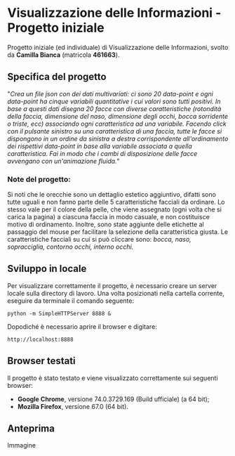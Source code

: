 # Visualizzazione delle Informazioni - Progetto iniziale
Progetto iniziale (ed individuale) di Visualizzazione delle Informazioni, svolto da **Camilla Bianca** (matricola **461663**).

## Specifica del progetto
"*Crea un file json con dei dati multivariati: ci sono 20 data-point e ogni data-point ha cinque variabili quantitative i cui valori sono tutti positivi. In base a questi dati disegna 20 facce con diverse caratteristiche (rotondità della faccia, dimensione del naso, dimensione degli occhi, bocca sorridente o triste, ecc) associando ogni caratteristica ad una variabile. Facendo click con il pulsante sinistro su una caratteristica di una faccia, tutte le facce si dispongono in un ordine da sinistra a destra corrispondente all'ordinamento dei rispettivi data-point in base alla variabile associata a quella caratteristica. Fai in modo che i cambi di disposizione delle facce avvengano con un'animazione fluida.*"

### Note del progetto:
Si noti che le orecchie sono un dettaglio estetico aggiuntivo, difatti sono tutte uguali e non fanno parte delle 5 caratteristiche facciali da ordinare. Lo stesso vale per il colore della pelle, che viene assegnato (ogni volta che si carica la pagina) a ciascuna faccia in modo casuale, e non costituisce motivo di ordinamento. Inoltre, sono state aggiunte delle etichette al passaggio del mouse per facilitare la selezione della caratteristica giusta.
Le caratteristiche facciali su cui si può cliccare sono: *bocca, naso, sopracciglia, contorno occhi, interno occhi.*

## Sviluppo in locale
Per visualizzare correttamente il progetto, è necessario creare un server locale sulla directory di lavoro. Una volta posizionati nella cartella corrente, eseguire da terminale il comando seguente:
```
python -m SimpleHTTPServer 8888 &
```
Dopodiché è necessario aprire il browser e digitare:
```
http://localhost:8888
```

## Browser testati
Il progetto è stato testato e viene visualizzato correttamente sui seguenti browser:
- **Google Chrome**, versione 74.0.3729.169 (Build ufficiale) (a 64 bit);
- **Mozilla Firefox**, versione 67.0 (64 bit).

## Anteprima
Immagine
